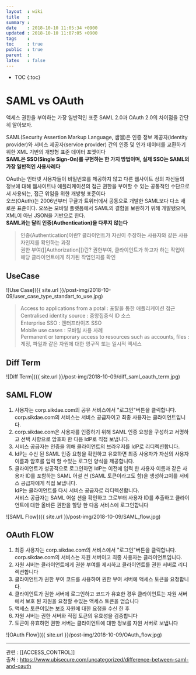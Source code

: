 ```yaml
---
layout  : wiki
title   : 
summary : 
date    : 2018-10-10 11:05:34 +0900
updated : 2018-10-10 11:07:05 +0900
tags    : 
toc     : true
public  : true
parent  : 
latex   : false
---
```

* TOC
{:toc}

# SAML vs OAuth 
액세스 권한을 부여하는 가장 일반적인 표준 SAML 2.0과 OAuth 2.0의 차이점을 간단히 알아보자.

SAML(Security Assertion Markup Language, 샘엘)은 인증 정보 제공자(identity provider)와 서비스 제공자(service provider) 간의 인증 및 인가 데이터를 교환하기 위한 XML 기반의 개방형 표준 데이터 포맷이다  
**SAML은 SSO(Single Sign-On)를 구현하는 한 가지 방법이며, 실제 SSO는 SAML의 가장 일반적인 사용사례다**    

OAuth는 인터넷 사용자들이 비밀번호를 제공하지 않고 다른 웹사이트 상의 자신들의 정보에 대해 웹사이트나 애플리케이션의 접근 권한을 부여할 수 있는 공통적인 수단으로서 사용되는, 접근 위임을 위한 개방형 표준이다  
오쓰(OAuth)는 2006년부터 구글과 트위터에서 공동으로 개발한 SAML보다 다소 새로운 표준이다. 오쓰는 모바일 플랫폼에서 SAML의 결함을 보완하기 위해 개발됐으며, XML이 아닌 JSON을 기반으로 한다.  
**SAML과는 달리 인증(Authentication)을 다루지 않는다**  

> 인증(Authentication)이란?  클라이언트가 자신이 주장하는 사용자와 같은 사용자인지를 확인하는 과정  
> 권한 부여([[Authorization]])란?  권한부여, 클라이언트가 하고자 하는 작업이 해당 클라이언트에게 허가된 작업인지를 확인  


## UseCase
![Use Case]({{ site.url }}/post-img/2018-10-09/user_case_type_standart_to_use.jpg)

> Access to applications from a potal : 포탈을 통한 애플리케이션 접근   
> Centralised identity source : 중앙집중식 ID 소스  
> Enterprise SSO : 엔터프라이즈 SSO  
> Mobile use cases : 모바일 사용 사례   
> Permanent or temporary access to resources such as accounts, files : 계정, 파일과 같은 자원에 대한 영구적 또는 일시적 액세스  


## Diff Term
![Diff Term]({{ site.url }}/post-img/2018-10-09/diff_saml_oauth_term.jpg)


## SAML FLOW
1. 사용자는 corp.sikdae.com의 공유 서비스에서 "로그인"버튼을 클릭합니다.  corp.sikdae.com의 서비스는 서비스 공급자이고 최종 사용자는 클라이언트입니다.
2. corp.sikdae.com은 사용자를 인증하기 위해 SAML 인증 요청을 구성하고 서명하고 선택 사항으로 암호화 한 다음 IdP로 직접 보냅니다.
3. 서비스 공급자는 인증을 위해 클라이언트의 브라우저를 IdP로 리디렉션합니다.
4. IdP는 수신 된 SAML 인증 요청을 확인하고 유효하면 최종 사용자가 자신의 사용자 이름과 암호를 입력 할 수있는 로그인 양식을 제공합니다.
5. 클라이언트가 성공적으로 로그인하면 IdP는 이전에 입력 한 사용자 이름과 같은 사용자 ID를 포함하는 SAML 어설 션 (SAML 토큰이라고도 함)을 생성하고이를 서비스 공급자에게 직접 보냅니다.  
IdP는 클라이언트를 다시 서비스 공급자로 리디렉션합니다.  
서비스 공급자는 SAML 어설 션을 확인하고 그로부터 사용자 ID를 추출하고 클라이언트에 대한 올바른 권한을 할당 한 다음 서비스에 로그인합니다  

![SAML Flow]({{ site.url }}/post-img/2018-10-09/SAML_flow.jpg)


## OAuth FLOW

1. 최종 사용자는 corp.sikdae.com의 서비스에서 "로그인"버튼을 클릭합니다. corp.sikdae.com의 서비스는 자원 서버이고 최종 사용자는 클라이언트입니다.
2. 자원 서버는 클라이언트에게 권한 부여를 제시하고 클라이언트를 권한 서버로 리디렉션합니다
3. 클라이언트가 권한 부여 코드를 사용하여 권한 부여 서버에 액세스 토큰을 요청합니다.
4. 클라이언트가 권한 서버에 로그인하고 코드가 유효한 경우 클라이언트는 자원 서버에서 보호 된 자원을 요청할 수있는 액세스 토큰을 얻습니다
5. 액세스 토큰이있는 보호 자원에 대한 요청을 수신 한 후
6. 자원 서버는 권한 서버와 직접 토큰의 유효성을 검증합니다
7. 토큰이 유효하면 권한 서버는 클라이언트에 대한 정보를 자원 서버로 보냅니다

![OAuth Flow]({{ site.url }}/post-img/2018-10-09/OAuth_flow.jpg)

---
관련 : [[ACCESS_CONTROL]]  
출처 : [https://www.ubisecure.com/uncategorized/difference-between-saml-and-oauth ](https://www.ubisecure.com/uncategorized/difference-between-saml-and-oauth )
